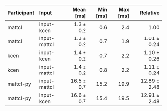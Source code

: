 | Participant | Input | Mean [ms] | Min [ms] | Max [ms] | Relative |
|:---|:---|---:|---:|---:|---:|
| mattcl | input-kcen | 1.3 ± 0.2 | 0.6 | 2.4 | 1.00 |
| mattcl | input-mattcl | 1.3 ± 0.2 | 0.7 | 1.9 | 1.01 ± 0.24 |
| kcen | input-kcen | 1.4 ± 0.2 | 0.7 | 2.2 | 1.10 ± 0.26 |
| kcen | input-mattcl | 1.4 ± 0.2 | 0.8 | 2.2 | 1.11 ± 0.24 |
| mattcl-py | input-mattcl | 16.5 ± 0.7 | 15.2 | 19.9 | 12.89 ± 2.48 |
| mattcl-py | input-kcen | 16.6 ± 0.7 | 15.4 | 19.5 | 12.91 ± 2.48 |
